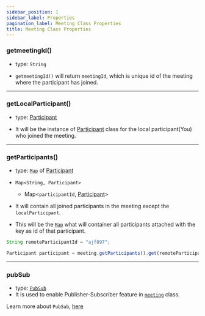 ```yaml
---
sidebar_position: 1
sidebar_label: Properties
pagination_label: Meeting Class Properties
title: Meeting Class Properties
---
```


<div class="sdk-api-ref-only-h4">

### getmeetingId()

- type: `String`

- `getmeetingId()` will return `meetingId`, which is unique id of the meeting where the participant has joined.

---

### getLocalParticipant()

- type: [Participant](../participant-class/introduction)

- It will be the instance of [Participant](../participant-class/introduction) class for the local participant(You) who joined the meeting.

---

### getParticipants()

- type: [`Map`](https://developer.android.com/reference/java/util/Map) of [Participant](../participant-class/introduction)

- `Map<String, Participant>`

  - Map<`participantId`, [Participant](../participant-class/introduction)>

- It will contain all joined participants in the meeting except the `localParticipant`.

- This will be the [`Map`](https://developer.android.com/reference/java/util/Map) what will container all participants attached with the key as id of that participant.

```javascript
String remoteParticipantId = "ajf897";

Participant participant = meeting.getParticipants().get(remoteParticipantId);
```

--- 

### pubSub

- type: [`PubSub`](../pubsub-class/introduction)
- It is used to enable Publisher-Subscriber feature in [`meeting`](introduction) class.

Learn more about `PubSub`, [here](../pubsub-class/introduction)

</div>
